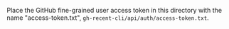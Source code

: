 Place the GitHub fine-grained user access token in this directory with the name "access-token.txt", `gh-recent-cli/api/auth/access-token.txt`.
